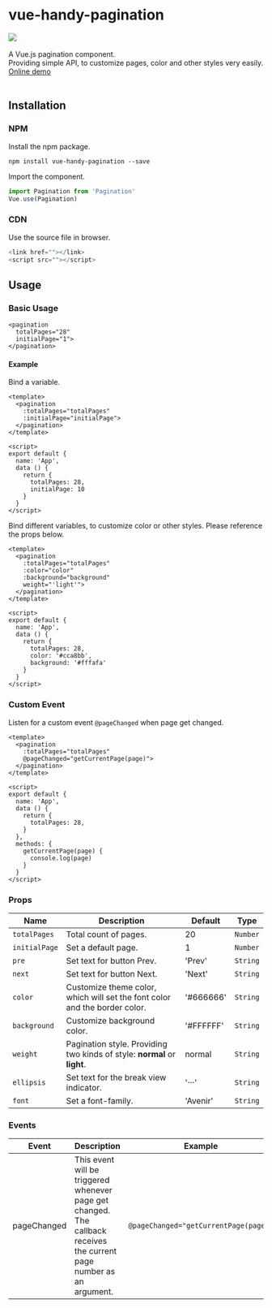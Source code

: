 # vue-handy-pagination
[![](https://img.shields.io/badge/npm-v0.1.1-green)](https://www.npmjs.com/package/vue-handy-pagination)
<br>
<br>
A Vue.js pagination component.<br>
Providing simple API, to customize pages, color and other styles very easily.<br>
[Online demo](https://codepen.io/chelseachel/full/JjYQOZj) <br>
<br>

## Installation
### NPM
Install the npm package.
```
npm install vue-handy-pagination --save
```
Import the component. 
```js
import Pagination from 'Pagination'
Vue.use(Pagination)
```
### CDN
Use the source file in browser.
```js
<link href=""></link>
<script src=""></script>
```
## Usage
### Basic Usage
```vue
<pagination 
  totalPages="28"
  initialPage="1">
</pagination>
```
#### Example
Bind a variable.
```vue
<template>
  <pagination 
    :totalPages="totalPages"
    :initialPage="initialPage">
  </pagination>
</template>

<script>
export default {
  name: 'App',
  data () {
    return {
      totalPages: 28,
      initialPage: 10
    }
  }
</script>
```
Bind different variables, to customize color or other styles. Please reference the props below.
```vue
<template>
  <pagination 
    :totalPages="totalPages"
    :color="color"
    :background="background"
    weight="'light'">
  </pagination>
</template>

<script>
export default {
  name: 'App',
  data () {
    return {
      totalPages: 28,
      color: '#cca8bb',
      background: '#fffafa'
    }
  }
</script>
```
### Custom Event
Listen for a custom event ```@pageChanged``` when page get changed.
```vue
<template>
  <pagination 
    :totalPages="totalPages"
    @pageChanged="getCurrentPage(page)">
  </pagination>
</template>

<script>
export default {
  name: 'App',
  data () {
    return {
      totalPages: 28,
    }
  },
  methods: {
    getCurrentPage(page) {
      console.log(page)
    }
  }
</script>
```
### Props
Name | Description | Default | Type 
-|-|-|-
```totalPages``` | Total count of pages. | 20 | ```Number``` 
```initialPage``` | Set a default page. | 1 | ```Number``` 
```pre``` | Set text for button Prev. | 'Prev' | ```String``` 
```next``` | Set text for button Next. | 'Next' | ```String``` 
```color``` | Customize theme color, which will set the font color and the border color. | '#666666' | ```String``` 
```background``` | Customize background color. | '#FFFFFF' | ```String``` 
```weight``` | Pagination style. Providing two kinds of style: **normal** or **light**. | normal| ```String``` 
```ellipsis``` | Set text for the break view indicator. | '···' | ```String``` 
```font``` | Set a font-family. | 'Avenir' | ```String``` 

### Events
Event |Description | Example
-|-|-
pageChanged | This event will be triggered whenever page get changed. <br>The callback receives the current page number as an argument. | ```@pageChanged="getCurrentPage(page)"```
